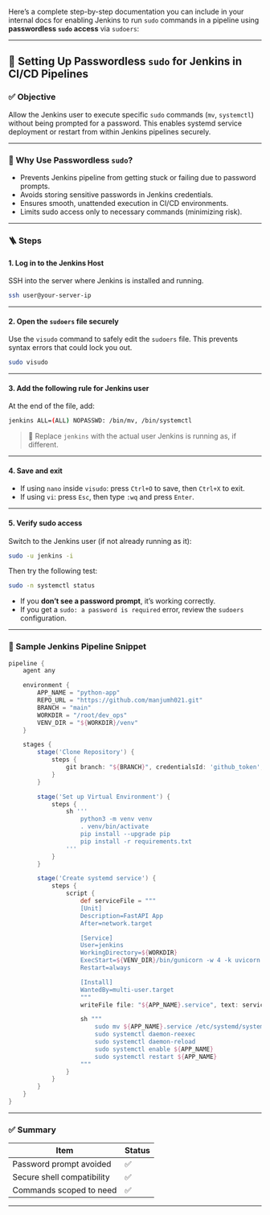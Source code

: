 Here’s a complete step-by-step documentation you can include in your internal docs for enabling Jenkins to run `sudo` commands in a pipeline using **passwordless `sudo` access** via `sudoers`:

---

## 🧰 Setting Up Passwordless `sudo` for Jenkins in CI/CD Pipelines

### ✅ Objective

Allow the Jenkins user to execute specific `sudo` commands (`mv`, `systemctl`) without being prompted for a password. This enables systemd service deployment or restart from within Jenkins pipelines securely.

---

### 🔐 Why Use Passwordless `sudo`?

* Prevents Jenkins pipeline from getting stuck or failing due to password prompts.
* Avoids storing sensitive passwords in Jenkins credentials.
* Ensures smooth, unattended execution in CI/CD environments.
* Limits sudo access only to necessary commands (minimizing risk).

---

### 🪜 Steps

#### 1. **Log in to the Jenkins Host**

SSH into the server where Jenkins is installed and running.

```bash
ssh user@your-server-ip
```

---

#### 2. **Open the `sudoers` file securely**

Use the `visudo` command to safely edit the `sudoers` file. This prevents syntax errors that could lock you out.

```bash
sudo visudo
```

---

#### 3. **Add the following rule for Jenkins user**

At the end of the file, add:

```bash
jenkins ALL=(ALL) NOPASSWD: /bin/mv, /bin/systemctl
```

> 🔁 Replace `jenkins` with the actual user Jenkins is running as, if different.

---

#### 4. **Save and exit**

* If using `nano` inside `visudo`: press `Ctrl+O` to save, then `Ctrl+X` to exit.
* If using `vi`: press `Esc`, then type `:wq` and press `Enter`.

---

#### 5. **Verify sudo access**

Switch to the Jenkins user (if not already running as it):

```bash
sudo -u jenkins -i
```

Then try the following test:

```bash
sudo -n systemctl status
```

* If you **don’t see a password prompt**, it’s working correctly.
* If you get a `sudo: a password is required` error, review the `sudoers` configuration.

---

### 🧪 Sample Jenkins Pipeline Snippet

```groovy
pipeline {
    agent any

    environment {
        APP_NAME = "python-app"
        REPO_URL = "https://github.com/manjumh021.git"
        BRANCH = "main"
        WORKDIR = "/root/dev_ops"
        VENV_DIR = "${WORKDIR}/venv"
    }

    stages {
        stage('Clone Repository') {
            steps {
                git branch: "${BRANCH}", credentialsId: 'github_token', url: "${REPO_URL}"
            }
        }

        stage('Set up Virtual Environment') {
            steps {
                sh '''
                    python3 -m venv venv
                    . venv/bin/activate
                    pip install --upgrade pip
                    pip install -r requirements.txt
                '''
            }
        }

        stage('Create systemd service') {
            steps {
                script {
                    def serviceFile = """
                    [Unit]
                    Description=FastAPI App
                    After=network.target

                    [Service]
                    User=jenkins
                    WorkingDirectory=${WORKDIR}
                    ExecStart=${VENV_DIR}/bin/gunicorn -w 4 -k uvicorn.workers.UvicornWorker main:app --bind 0.0.0.0:8000
                    Restart=always

                    [Install]
                    WantedBy=multi-user.target
                    """
                    writeFile file: "${APP_NAME}.service", text: serviceFile

                    sh """
                        sudo mv ${APP_NAME}.service /etc/systemd/system/${APP_NAME}.service
                        sudo systemctl daemon-reexec
                        sudo systemctl daemon-reload
                        sudo systemctl enable ${APP_NAME}
                        sudo systemctl restart ${APP_NAME}
                    """
                }
            }
        }
    }
}
```

---

### ✅ Summary

| Item                       | Status |
| -------------------------- | ------ |
| Password prompt avoided    | ✅      |
| Secure shell compatibility | ✅      |
| Commands scoped to need    | ✅      |

---
